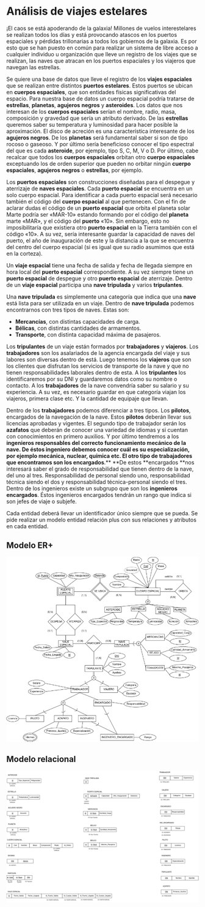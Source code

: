 # Análisis de viajes estelares

¡El caos se está apoderando de la galaxia! Millones de vuelos
interestelares se realizan todos los días y está provocando atascos en
los puertos espaciales y pérdidas trillonarias a todos los gobiernos de
la galaxia. Es por esto que se han puesto en común para realizar un
sistema de libre acceso a cualquier individuo u organización que lleve
un registro de los viajes que se realizan, las naves que atracan en los
puertos espaciales y los viajeros que navegan las estrellas.

Se quiere una base de datos que lleve el registro de los **viajes
espaciales** que se realizan entre distintos **puertos estelares**.
Estos puertos se ubican en **cuerpos espaciales**, que son entidades
físicas significativas del espacio. Para nuestra base de datos un cuerpo
espacial podría tratarse de **estrellas**, **planetas**, **agujeros**
**negros** y **asteroides**. Los datos que nos interesan de los
**cuerpos espaciales** serían el nombre, radio, masa, composición y
gravedad que sería un atributo derivado. De las **estrellas** queremos
saber su temperatura y luminosidad para hacer posible la aproximación.
El disco de acreción es una característica interesante de los **agujeros
negros**. De los **planetas** será fundamental saber si son de tipo
rocoso o gaseoso. Y por último sería beneficioso conocer el tipo
espectral del que es cada **asteroide**, por ejemplo, tipo S, C, M, V o
D. Por último, cabe recalcar que todos los **cuerpos espaciales**
orbitan otro **cuerpo espaciales** exceptuando los de orden superior que
pueden no orbitar ningún **cuerpo espaciales**, **agujeros** **negros**
o **estrellas**, por ejemplo.

Los **puertos espaciales** son construcciones diseñadas para el despegue
y aterrizaje de **naves espaciales**. Cada **puerto espacial** se
encuentra en un solo cuerpo espacial. Para identificar a cada puerto
espacial será necesario también el código del **cuerpo espacial** al que
pertenecen. Con el fin de aclarar dudas el código de un **puerto
espacial** que orbita el planeta solar Marte podría ser «MAR-10» estando
formando por el código del **planeta** marte «MAR», y el código del
**puerto** «10». Sin embargo, esto no imposibilitaría que existiera otro
**puerto espacial** en la Tierra también con el código «10». A su vez,
sería interesante guardar la capacidad de naves del puerto, el año de
inauguración de este y la distancia a la que se encuentra del centro del
cuerpo espacial (si es igual que su radio asumimos que está en la
corteza).

Un **viaje espacial** tiene una fecha de salida y fecha de llegada
siempre en hora local del **puerto espacial** correspondiente. A su vez
siempre tiene un **puerto espacial** de despegue y otro **puerto
espacial** de aterrizaje. Dentro de un **viaje espacial** participa una
**nave tripulada** y varios **tripulantes**.

Una **nave tripulada** es simplemente una categoría que indica que una
**nave** está lista para ser utilizada en un viaje. Dentro de **nave
tripulada** podemos encontrarnos con tres tipos de naves. Estas son:

-   **Mercancías**, con distintas capacidades de carga.
-   **Bélicas**, con distintas cantidades de armamentos.
-   **Transporte**, con distinta capacidad máxima de pasajeros.

Los **tripulantes** de un viaje están formados por **trabajadores** y
**viajeros**. Los **trabajadores** son los asalariados de la agencia
encargada del viaje y sus labores son diversas dentro de está. Luego
tenemos los **viajeros** que son los clientes que disfrutan los
servicios de transporte de la nave y que no tienen responsabilidades
laborales dentro de esta. A los **tripulantes** los identificaremos por
su DNI y guardaremos datos como su nombre o contacto. A los
**trabajadores** de la nave convendría saber su salario y su
experiencia. A su vez, es necesario guardar en que categoría viajan los
viajeros, primera clase etc. Y la cantidad de equipaje que llevan.

Dentro de los **trabajadores** podemos diferenciar a tres tipos. Los
**pilotos**, encargados de la navegación de la nave. Estos **pilotos**
deberán llevar sus licencias aprobadas y vigentes. El segundo tipo de
trabajador serán los **azafatos** que deberán de conocer una variedad de
idiomas y si cuentan con conocimientos en primero auxilios. Y por último
tendremos a los **ingenieros **responsables del correcto funcionamiento
mecánico de la nave. De éstos ingeniero debemos conocer cuál es su
especialización, por ejemplo mecánica, nuclear, química etc. El otro
tipo de trabajadores que encontramos son los** encargados**.** **De
estos **encargados **nos interesará saber el grado de responsabilidad
que tienen dentro de la nave, del uno al tres. Responsabilidad de
personal siendo uno, responsabilidad técnica siendo el dos y
responsabilidad técnica-personal siendo el tres. Dentro de los
ingenieros existe un subgrupo que son los **ingenieros encargados**.
Éstos ingenieros encargados tendrán un rango que indica si son jefes de
viaje o subjefe.

Cada entidad deberá llevar un identificador único siempre que se pueda.
Se pide realizar un modelo entidad relación plus con sus relaciones y
atributos en cada entidad.

## Modelo ER+

![Modelo ER+](./img/er+.png) 

## Modelo relacional

![Modelo relacional](./img/relacional.png) 
